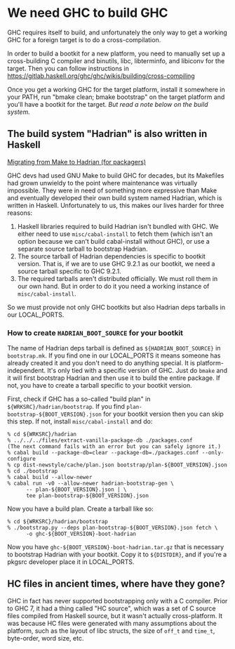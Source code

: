 <!-- $NetBSD: BOOTSTRAP.md,v 1.1 2023/10/23 08:06:48 pho Exp $ -->

# We need GHC to build GHC

GHC requires itself to build, and unfortunately the only way to get a
working GHC for a foreign target is to do a cross-compilation.

In order to build a bootkit for a new platform, you need to manually set up
a cross-building C compiler and binutils, libc, libterminfo, and libiconv
for the target. Then you can follow instructions in
https://gitlab.haskell.org/ghc/ghc/wikis/building/cross-compiling

Once you get a working GHC for the target platform, install it somewhere in
your PATH, run "bmake clean; bmake bootstrap" on the target platform and
you'll have a bootkit for the target. *But read a note below on the build
system.*


## The build system "Hadrian" is also written in Haskell

[Migrating from Make to Hadrian (for
packagers)](https://www.haskell.org/ghc/blog/20220805-make-to-hadrian.html)

GHC devs had used GNU Make to build GHC for decades, but its Makefiles had
grown unwieldy to the point where maintenance was virtually
impossible. They were in need of something more expressive than Make and
eventually developed their own build system named Hadrian, which is written
in Haskell. Unfortunately to us, this makes our lives harder for three
reasons:

1. Haskell libraries required to build Hadrian isn't bundled with GHC. We
   either need to use `misc/cabal-install` to fetch them (which isn't an
   option because we can't build cabal-install without GHC), or use a
   separate source tarball to bootstrap Hadrian.
2. The source tarball of Hadrian dependencies is specific to bootkit
   version. That is, if we are to use GHC 9.2.1 as our bootkit, we need a
   source tarball specific to GHC 9.2.1.
3. The required tarballs aren't distributed officially. We must roll them
   in our own hand. But in order to do it you need a working instance of
   `misc/cabal-install`.

So we must provide not only GHC bootkits but also Hadrian deps tarballs in
our LOCAL_PORTS.


### How to create `HADRIAN_BOOT_SOURCE` for your bootkit

The name of Hadrian deps tarball is defined as `${HADRIAN_BOOT_SOURCE}` in
`bootstrap.mk`. If you find one in our LOCAL_PORTS it means someone has
already created it and you don't need to do anything special. It is
platform-independent. It's only tied with a specific version of GHC. Just
do `bmake` and it will first bootstrap Hadrian and then use it to build the
entire package. If not, you have to create a tarball specific to your
bootkit version.

First, check if GHC has a so-called "build plan" in
`${WRKSRC}/hadrian/bootstrap`. If you find
`plan-bootstrap-${BOOT_VERSION}.json` for your bootkit version then you can
skip this step. If not, install `misc/cabal-install` and do:

```
% cd ${WRKSRC}/hadrian
% ../../../files/extract-vanilla-package-db ./packages.conf
(The next command fails with an error but you can safely ignore it.)
% cabal build --package-db=clear --package-db=./packages.conf --only-configure
% cp dist-newstyle/cache/plan.json bootstrap/plan-${BOOT_VERSION}.json
% cd ./bootstrap
% cabal build --allow-newer
% cabal run -v0 --allow-newer hadrian-bootstrap-gen \
      -- plan-${BOOT_VERSION}.json | \
      tee plan-bootstrap-${BOOT_VERSION}.json
```

Now you have a build plan. Create a tarball like so:

```
% cd ${WRKSRC}/hadrian/bootstrap
% ./bootstrap.py --deps plan-bootstrap-${BOOT_VERSION}.json fetch \
      -o ghc-${BOOT_VERSION}-boot-hadrian
```

Now you have `ghc-${BOOT_VERSION}-boot-hadrian.tar.gz` that is necessary to
bootstrap Hadrian with your bootkit. Copy it to `${DISTDIR}`, and if you're
a pkgsrc developer place it in LOCAL_PORTS.

## HC files in ancient times, where have they gone?

GHC in fact has never supported bootstrapping only with a C compiler.
Prior to GHC 7, it had a thing called "HC source", which was a set of C
source files compiled from Haskell source, but it wasn't actually
cross-platform. It was because HC files were generated with many
assumptions about the platform, such as the layout of libc structs, the
size of `off_t` and `time_t`, byte-order, word size, etc.
